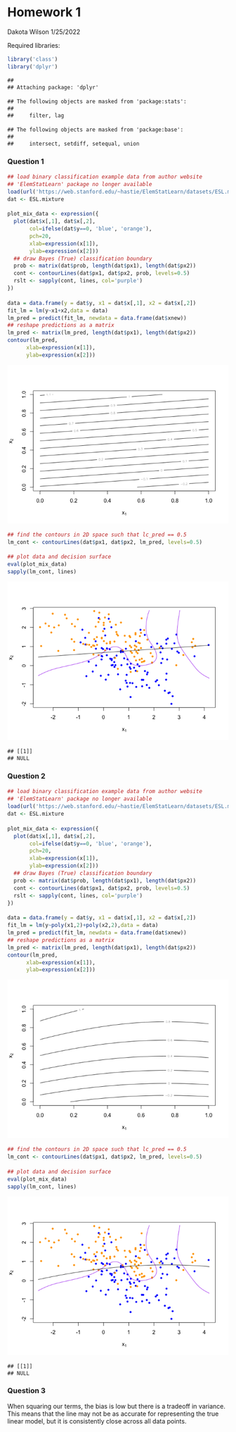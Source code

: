 Homework 1
================
Dakota Wilson
1/25/2022

Required libraries:

``` r
library('class')
library('dplyr')
```

    ## 
    ## Attaching package: 'dplyr'

    ## The following objects are masked from 'package:stats':
    ## 
    ##     filter, lag

    ## The following objects are masked from 'package:base':
    ## 
    ##     intersect, setdiff, setequal, union

### Question 1

``` r
## load binary classification example data from author website 
## 'ElemStatLearn' package no longer available
load(url('https://web.stanford.edu/~hastie/ElemStatLearn/datasets/ESL.mixture.rda'))
dat <- ESL.mixture

plot_mix_data <- expression({
  plot(dat$x[,1], dat$x[,2],
       col=ifelse(dat$y==0, 'blue', 'orange'),
       pch=20,
       xlab=expression(x[1]),
       ylab=expression(x[2]))
  ## draw Bayes (True) classification boundary
  prob <- matrix(dat$prob, length(dat$px1), length(dat$px2))
  cont <- contourLines(dat$px1, dat$px2, prob, levels=0.5)
  rslt <- sapply(cont, lines, col='purple')
})

data = data.frame(y = dat$y, x1 = dat$x[,1], x2 = dat$x[,2])
fit_lm = lm(y~x1+x2,data = data)
lm_pred = predict(fit_lm, newdata = data.frame(dat$xnew))
## reshape predictions as a matrix
lm_pred <- matrix(lm_pred, length(dat$px1), length(dat$px2))
contour(lm_pred,
      xlab=expression(x[1]),
      ylab=expression(x[2]))
```

![](Homework1_files/figure-gfm/unnamed-chunk-2-1.png)<!-- -->

``` r
## find the contours in 2D space such that lc_pred == 0.5
lm_cont <- contourLines(dat$px1, dat$px2, lm_pred, levels=0.5)

## plot data and decision surface
eval(plot_mix_data)
sapply(lm_cont, lines)
```

![](Homework1_files/figure-gfm/unnamed-chunk-2-2.png)<!-- -->

    ## [[1]]
    ## NULL

### Question 2

``` r
## load binary classification example data from author website 
## 'ElemStatLearn' package no longer available
load(url('https://web.stanford.edu/~hastie/ElemStatLearn/datasets/ESL.mixture.rda'))
dat <- ESL.mixture

plot_mix_data <- expression({
  plot(dat$x[,1], dat$x[,2],
       col=ifelse(dat$y==0, 'blue', 'orange'),
       pch=20,
       xlab=expression(x[1]),
       ylab=expression(x[2]))
  ## draw Bayes (True) classification boundary
  prob <- matrix(dat$prob, length(dat$px1), length(dat$px2))
  cont <- contourLines(dat$px1, dat$px2, prob, levels=0.5)
  rslt <- sapply(cont, lines, col='purple')
})

data = data.frame(y = dat$y, x1 = dat$x[,1], x2 = dat$x[,2])
fit_lm = lm(y~poly(x1,2)+poly(x2,2),data = data)
lm_pred = predict(fit_lm, newdata = data.frame(dat$xnew))
## reshape predictions as a matrix
lm_pred <- matrix(lm_pred, length(dat$px1), length(dat$px2))
contour(lm_pred,
      xlab=expression(x[1]),
      ylab=expression(x[2]))
```

![](Homework1_files/figure-gfm/unnamed-chunk-3-1.png)<!-- -->

``` r
## find the contours in 2D space such that lc_pred == 0.5
lm_cont <- contourLines(dat$px1, dat$px2, lm_pred, levels=0.5)

## plot data and decision surface
eval(plot_mix_data)
sapply(lm_cont, lines)
```

![](Homework1_files/figure-gfm/unnamed-chunk-3-2.png)<!-- -->

    ## [[1]]
    ## NULL

### Question 3

When squaring our terms, the bias is low but there is a tradeoff in
variance. This means that the line may not be as accurate for
representing the true linear model, but it is consistently close across
all data points.

